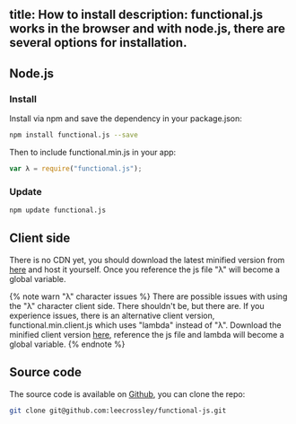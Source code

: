 title: How to install
description: functional.js works in the browser and with node.js, there are several options for installation.
---

## Node.js

### Install

Install via npm and save the dependency in your package.json:

```bash
npm install functional.js --save
```

Then to include functional.min.js in your app:

```js
var λ = require("functional.js");
```

### Update

```bash
npm update functional.js
```

## Client side

There is no CDN yet, you should download the latest minified version from [here](http://bit.ly/funcmin) and host it yourself. Once you reference the js file "λ" will become a global variable.

{% note warn "λ" character issues %}
There are possible issues with using the "λ" character client side. There shouldn't be, but there are. If you experience issues, there is an alternative client version, functional.min.client.js which uses "lambda" instead of "λ". Download the minified client version [here](http://bit.ly/funcclient), reference the js file and lambda will become a global variable.
{% endnote %}

## Source code

The source code is available on [Github](https://github.com/leecrossley/functional-js), you can clone the repo:

```bash
git clone git@github.com:leecrossley/functional-js.git
```
